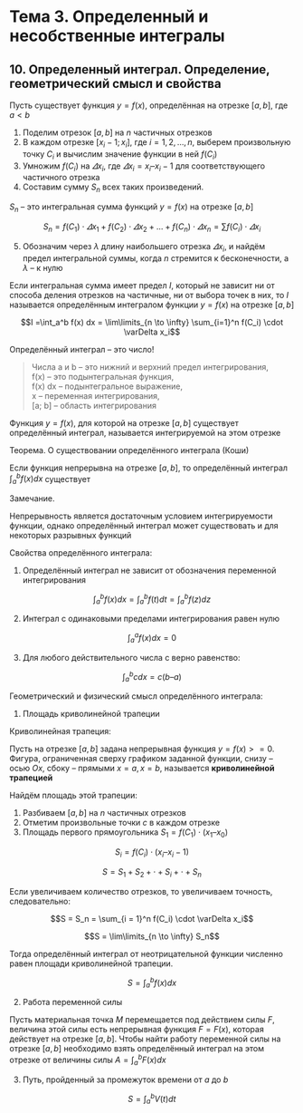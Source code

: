 # Тема 3. Определенный и несобственные интегралы

## 10. Определенный интеграл. Определение, геометрический смысл и свойства

Пусть существует функция $y = f(x)$, определённая на отрезке $[a, b]$, где $a < b$

1. Поделим отрезок $[a, b]$ на $n$ частичных отрезков
2. В каждом отрезке $[x_i-1; x_i]$, где $i = 1, 2, \dots, n$, выберем произвольную точку $C_i$ и вычислим значение функции в ней $f(C_i)$
3. Умножим $f(C_i)$ на $\varDelta x_i$, где $\varDelta x_i = x_i – x_i-1$ для соответствующего частичного отрезка
4. Составим сумму $S_n$ всех таких произведений.

$S_n$ – это интегральная сумма функций $y = f(x)$ на отрезке $[a, b]$

$$S_n = f(C_1) \cdot \varDelta x_1 + f(C_2) \cdot \varDelta x_2 + \dots + f(C_n) \cdot \varDelta x_n = \sum f(C_i) \cdot \varDelta x_i$$

5. Обозначим через $\lambda$ длину наибольшего отрезка $\varDelta x_i$, и найдём предел интегральной суммы, когда $n$ стремится к бесконечности, а $\lambda$ – к нулю

Если интегральная сумма имеет предел $I$, который не зависит ни от способа деления отрезков на частичные, ни от выбора точек в них, то $I$ называется определённым интегралом функции $y = f(x)$ на отрезке $[a, b]$

$$I =\int_a^b f(x) dx = \lim\limits_{n \to \infty} \sum_{i=1}^n f(C_i) \cdot \varDelta x_i$$

Определённый интеграл – это число!

> Числа a и b – это нижний и верхний предел интегрирования,\
f(x) – это подынтегральная функция,\
f(x) dx – подынтегральное выражение,\
x – переменная интегрирования,\
[a; b] – область интегрирования

Функция $y = f(x)$, для которой на отрезке $[a, b]$ существует определённый интеграл, называется интегрируемой на этом отрезке

Теорема. О существовании определённого интеграла (Коши)

Если функция непрерывна на отрезке $[a, b]$, то определённый интеграл $\int_a^b f(x) dx$ существует

Замечание.

Непрерывность является достаточным условием интегрируемости функции, однако определённый интеграл может существовать и для некоторых разрывных функций

Свойства определённого интеграла:
1. Определённый интеграл не зависит от обозначения переменной интегрирования

$$\int_a^b f(x)dx = \int_a^b f(t)dt = \int_a^b f(z)dz$$

2. Интеграл с одинаковыми пределами интегрирования равен нулю

$$\int_a^a f(x)dx = 0$$

3. Для любого действительного числа с верно равенство:

$$\int_a^b c dx = c(b – a)$$

Геометрический и физический смысл определённого интеграла:
1. Площадь криволинейной трапеции

Криволинейная трапеция:

Пусть на отрезке $[a, b]$ задана непрерывная функция $y = f(x) >= 0$. Фигура, ограниченная сверху графиком заданной функции, снизу – осью $Ox$, сбоку – прямыми $x = a, x = b$, называется **криволинейной трапецией**

Найдём площадь этой трапеции:
1. Разбиваем $[a, b]$ на $n$ частичных отрезков
2. Отметим произвольные точки $c$ в каждом отрезке
3. Площадь первого прямоугольника $S_1 = f(C_1) \cdot (x_1 – x_0)$

$$S_i = f(C_i) \cdot (x_i – x_i-1)$$

$$S = S_1 + S_2 + \cdot + S_i + \cdot + S_n$$

Если увеличиваем количество отрезков, то увеличиваем точность, следовательно:

$$S = S_n = \sum_{i = 1}^n f(C_i) \cdot \varDelta x_i$$

$$S = \lim\limits_{n \to \infty} S_n$$

Тогда определённый интеграл от неотрицательной функции численно равен площади криволинейной трапеции.

$$S = \int_a^b f(x)dx$$

2. Работа переменной силы

Пусть материальная точка $M$ перемещается под действием силы $F$, величина этой силы есть непрерывная функция $F = F(x)$, которая действует на отрезке $[a, b]$. Чтобы найти работу переменной силы на отрезке $[a, b]$ необходимо взять определённый интеграл на этом отрезке от величины силы $A = \int_a^b F(x) dx$

3. Путь, пройденный за промежуток времени от $a$ до $b$

$$S = \int_a^b V(t) dt$$
